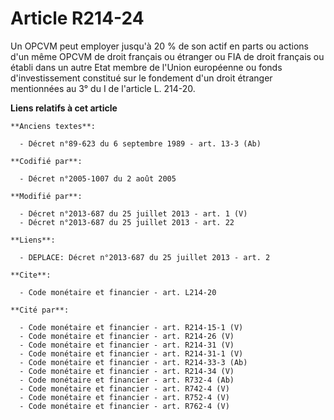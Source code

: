 # Article R214-24

Un      OPCVM peut employer jusqu'à 20 % de son actif en parts ou actions d'un même      OPCVM de droit français ou étranger
ou FIA de droit français ou établi dans un autre Etat membre de l'Union européenne ou fonds d'investissement constitué sur le
fondement d'un droit étranger mentionnées au 3° du I de l'article L. 214-20.

**Liens relatifs à cet article**

	**Anciens textes**:

	  - Décret n°89-623 du 6 septembre 1989 - art. 13-3 (Ab)

	**Codifié par**:

	  - Décret n°2005-1007 du 2 août 2005

	**Modifié par**:

	  - Décret n°2013-687 du 25 juillet 2013 - art. 1 (V)
	  - Décret n°2013-687 du 25 juillet 2013 - art. 22

	**Liens**:

	  - DEPLACE: Décret n°2013-687 du 25 juillet 2013 - art. 2

	**Cite**:

	  - Code monétaire et financier - art. L214-20

	**Cité par**:

	  - Code monétaire et financier - art. R214-15-1 (V)
	  - Code monétaire et financier - art. R214-26 (V)
	  - Code monétaire et financier - art. R214-31 (V)
	  - Code monétaire et financier - art. R214-31-1 (V)
	  - Code monétaire et financier - art. R214-33-3 (Ab)
	  - Code monétaire et financier - art. R214-34 (V)
	  - Code monétaire et financier - art. R732-4 (Ab)
	  - Code monétaire et financier - art. R742-4 (V)
	  - Code monétaire et financier - art. R752-4 (V)
	  - Code monétaire et financier - art. R762-4 (V)
